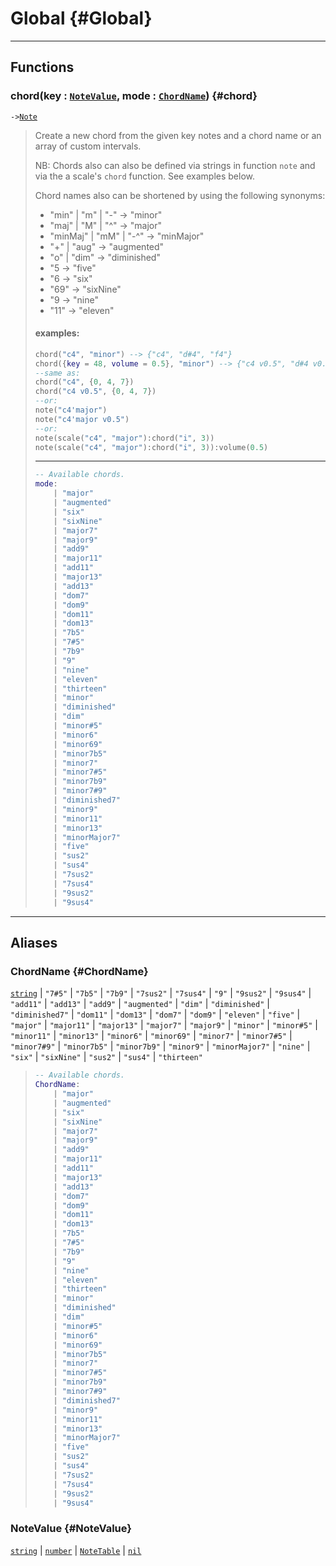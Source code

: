 
<!-- toc -->

# Global {#Global}  

---  
## Functions
### chord(key : [`NoteValue`](#NoteValue), mode : [`ChordName`](#ChordName)) {#chord}
`->`[`Note`](../API/note.md#Note)  

> Create a new chord from the given key notes and a chord name or an array of custom intervals.
> 
> NB: Chords also can also be defined via strings in function `note` and via the a scale's 
> `chord` function. See examples below. 
> 
> Chord names also can be shortened by using the following synonyms:
> - "min" | "m" | "-" -> "minor"
> - "maj" | "M" | "^" -> "major"
> - "minMaj" | "mM" | "-^" -> "minMajor"
> - "+" | "aug" -> "augmented"
> - "o" | "dim" -> "diminished"
> - "5 -> "five"
> - "6 -> "six"
> - "69" -> "sixNine"
> - "9 -> "nine"
> - "11" -> "eleven"
> 
> #### examples:
> ```lua
> chord("c4", "minor") --> {"c4", "d#4", "f4"}
> chord({key = 48, volume = 0.5}, "minor") --> {"c4 v0.5", "d#4 v0.5", "f4 v0.5"}
> --same as:
> chord("c4", {0, 4, 7})
> chord("c4 v0.5", {0, 4, 7})
> --or:
> note("c4'major")
> note("c4'major v0.5")
> --or:
> note(scale("c4", "major"):chord("i", 3))
> note(scale("c4", "major"):chord("i", 3)):volume(0.5)
> ```
> 
> ---
> 
> ```lua
> -- Available chords.
> mode:
>     | "major"
>     | "augmented"
>     | "six"
>     | "sixNine"
>     | "major7"
>     | "major9"
>     | "add9"
>     | "major11"
>     | "add11"
>     | "major13"
>     | "add13"
>     | "dom7"
>     | "dom9"
>     | "dom11"
>     | "dom13"
>     | "7b5"
>     | "7#5"
>     | "7b9"
>     | "9"
>     | "nine"
>     | "eleven"
>     | "thirteen"
>     | "minor"
>     | "diminished"
>     | "dim"
>     | "minor#5"
>     | "minor6"
>     | "minor69"
>     | "minor7b5"
>     | "minor7"
>     | "minor7#5"
>     | "minor7b9"
>     | "minor7#9"
>     | "diminished7"
>     | "minor9"
>     | "minor11"
>     | "minor13"
>     | "minorMajor7"
>     | "five"
>     | "sus2"
>     | "sus4"
>     | "7sus2"
>     | "7sus4"
>     | "9sus2"
>     | "9sus4"
> ```  



---  
## Aliases  
### ChordName {#ChordName}
[`string`](../API/builtins/string.md) | `"7#5"` | `"7b5"` | `"7b9"` | `"7sus2"` | `"7sus4"` | `"9"` | `"9sus2"` | `"9sus4"` | `"add11"` | `"add13"` | `"add9"` | `"augmented"` | `"dim"` | `"diminished"` | `"diminished7"` | `"dom11"` | `"dom13"` | `"dom7"` | `"dom9"` | `"eleven"` | `"five"` | `"major"` | `"major11"` | `"major13"` | `"major7"` | `"major9"` | `"minor"` | `"minor#5"` | `"minor11"` | `"minor13"` | `"minor6"` | `"minor69"` | `"minor7"` | `"minor7#5"` | `"minor7#9"` | `"minor7b5"` | `"minor7b9"` | `"minor9"` | `"minorMajor7"` | `"nine"` | `"six"` | `"sixNine"` | `"sus2"` | `"sus4"` | `"thirteen"`  
> ```lua
> -- Available chords.
> ChordName:
>     | "major"
>     | "augmented"
>     | "six"
>     | "sixNine"
>     | "major7"
>     | "major9"
>     | "add9"
>     | "major11"
>     | "add11"
>     | "major13"
>     | "add13"
>     | "dom7"
>     | "dom9"
>     | "dom11"
>     | "dom13"
>     | "7b5"
>     | "7#5"
>     | "7b9"
>     | "9"
>     | "nine"
>     | "eleven"
>     | "thirteen"
>     | "minor"
>     | "diminished"
>     | "dim"
>     | "minor#5"
>     | "minor6"
>     | "minor69"
>     | "minor7b5"
>     | "minor7"
>     | "minor7#5"
>     | "minor7b9"
>     | "minor7#9"
>     | "diminished7"
>     | "minor9"
>     | "minor11"
>     | "minor13"
>     | "minorMajor7"
>     | "five"
>     | "sus2"
>     | "sus4"
>     | "7sus2"
>     | "7sus4"
>     | "9sus2"
>     | "9sus4"
> ```  
  
### NoteValue {#NoteValue}
[`string`](../API/builtins/string.md) | [`number`](../API/builtins/number.md) | [`NoteTable`](../API/note.md#NoteTable) | [`nil`](../API/builtins/nil.md)  
  
  



